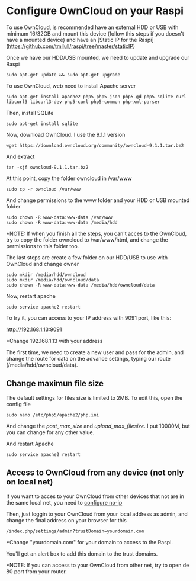 # Configure OwnCloud on your Raspi

To use OwnCloud, is recommended have an external HDD or USB with mínimum 16/32GB and mount this device (follow this steps if you doesn't have a mounted device) and have an [Static IP for the Raspi] (https://github.com/tmllull/raspi/tree/master/staticIP)

Once we have our HDD/USB mounted, we need to update and upgrade our Raspi

    sudo apt-get update && sudo apt-get upgrade

To use OwnCloud, web need to install Apache server

    sudo apt-get install apache2 php5 php5-json php5-gd php5-sqlite curl libcurl3 libcurl3-dev php5-curl php5-common php-xml-parser

Then, install SQLite

    sudo apt-get install sqlite

Now, download OwnCloud. I use the 9.1.1 version

    wget https://download.owncloud.org/community/owncloud-9.1.1.tar.bz2

And extract

    tar -xjf owncloud-9.1.1.tar.bz2

At this point, copy the folder owncloud in /var/www

    sudo cp -r owncloud /var/www

And change permissions to the www folder and your HDD or USB mounted folder

    sudo chown -R www-data:www-data /var/www
    sudo chown -R www-data:www-data /media/hdd

*NOTE: If when you finish all the steps, you can't acces to the OwnCloud, try to copy the folder owncloud to /var/www/html, and change the permissions to this folder too.

The last steps are create a few folder on our HDD/USB to use with OwnCloud and change owner

    sudo mkdir /media/hdd/owncloud
    sudo mkdir /media/hdd/owncloud/data
    sudo chown -R www-data:www-data /media/hdd/owncloud/data 

Now, restart apache

    sudo service apache2 restart

To try it, you can access to your IP address with 9091 port, like this:

http://192.168.1.13:9091

*Change 192.168.1.13 with your address

The first time, we need to create a new user and pass for the admin, and change the route for data on the advance settings, typing our route (/media/hdd/owncloud/data).

## Change maximun file size

The default settings for files size is limited to 2MB. To edit this, open the config file

    sudo nano /etc/php5/apache2/php.ini

And change the _post_max_size_ and _upload_max_filesize_. I put 10000M, but you can change for any other value.

And restart Apache

    sudo service apache2 restart


## Access to OwnCloud from any device (not only on local net)

If you want to acces to your OwnCloud from other devices that not are in the same local net, you need to [configure no-ip](https://github.com/tmllull/raspi/tree/master/no-ip)

Then, just loggin to your OwnCloud from your local address as admin, and change the final address on your browser for this

    /index.php/settings/admin?trustDomain=yourdomain.com

*Change "yourdomain.com" for your domain to access to the Raspi.

You'll get an alert box to add this domain to the trust domains.

*NOTE: If you can access to your OwnCloud from other net, try to open de 80 port from your router.
